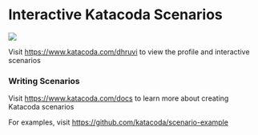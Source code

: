 # Interactive Katacoda Scenarios

[![](http://shields.katacoda.com/katacoda/dhruvi/count.svg)](https://www.katacoda.com/dhruvi "Get your profile on Katacoda.com")

Visit https://www.katacoda.com/dhruvi to view the profile and interactive scenarios

### Writing Scenarios
Visit https://www.katacoda.com/docs to learn more about creating Katacoda scenarios

For examples, visit https://github.com/katacoda/scenario-example
